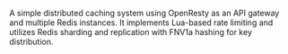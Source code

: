 A simple distributed caching system using OpenResty as an API gateway and multiple Redis instances. It implements Lua-based rate limiting and utilizes Redis sharding and replication with FNV1a hashing for key distribution.
